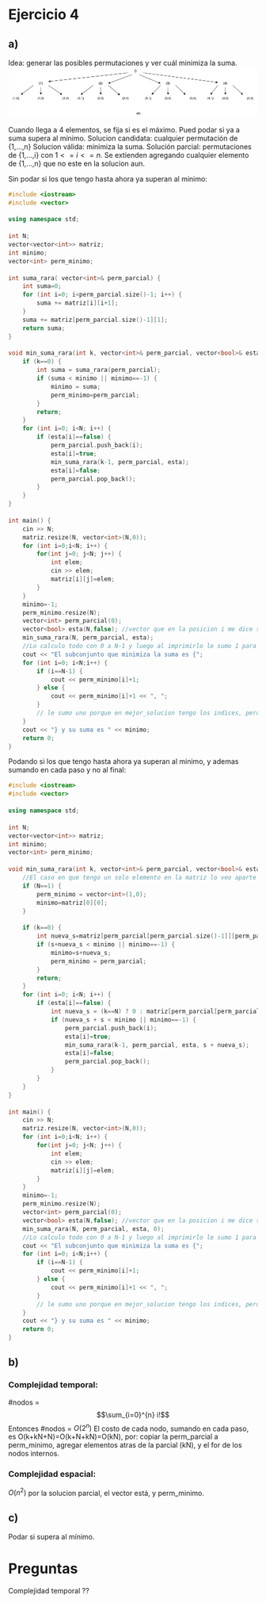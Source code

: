 # Ejercicio 4 
## a) 
Idea: generar las posibles permutaciones y ver cuál minimiza la suma. 
![4a](/Practica%201/images/backtracking_4a.png)

Cuando llega a 4 elementos, se fija si es el máximo. Pued podar si ya a suma supera al mínimo. 
Solucion candidata: cualquier permutación de {1,...,n} 
Solucion válida: minimiza la suma. 
Solución parcial: permutaciones de {1,...,i} con $1<=i<=n$. Se extienden agregando cualquier elemento de {1,...,n} que no este en la solucion aun. 

Sin podar si los que tengo hasta ahora ya superan al minimo:
```cpp
#include <iostream>
#include <vector>

using namespace std;

int N;
vector<vector<int>> matriz;
int minimo;
vector<int> perm_minimo;

int suma_rara( vector<int>& perm_parcial) {
    int suma=0;
    for (int i=0; i<perm_parcial.size()-1; i++) {
        suma += matriz[i][i+1];
    }
    suma += matriz[perm_parcial.size()-1][1];
    return suma;
}

void min_suma_rara(int k, vector<int>& perm_parcial, vector<bool>& esta) {
    if (k==0) {
        int suma = suma_rara(perm_parcial);
        if (suma < minimo || minimo==-1) {
            minimo = suma;
            perm_minimo=perm_parcial;
        }
        return;
    }
    for (int i=0; i<N; i++) {
        if (esta[i]==false) {
            perm_parcial.push_back(i);
            esta[i]=true;
            min_suma_rara(k-1, perm_parcial, esta);
            esta[i]=false;
            perm_parcial.pop_back();
        }
    }
}

int main() {
    cin >> N;
    matriz.resize(N, vector<int>(N,0));
    for (int i=0;i<N; i++) {
        for(int j=0; j<N; j++) {
            int elem;
            cin >> elem;
            matriz[i][j]=elem;
        }
    }
    minimo=-1;
    perm_minimo.resize(N);
    vector<int> perm_parcial(0);
    vector<bool> esta(N,false); //vector que en la posicion i me dice si el elemento i ya lo puse en la permutacion o no
    min_suma_rara(N, perm_parcial, esta);
    //Lo calculo todo con 0 a N-1 y luego al imprimirlo le sumo 1 para facilitar las cosas.
    cout << "El subconjunto que minimiza la suma es {";
    for (int i=0; i<N;i++) {
        if (i==N-1) {
            cout << perm_minimo[i]+1;
        } else {
            cout << perm_minimo[i]+1 << ", ";
        }
        // le sumo uno porque en mejor_solucion tengo los indices, pero como I empieza a sumar en 1 hay q arreglar eso
    }
    cout << "} y su suma es " << minimo;
    return 0;
}
```
Podando si los que tengo hasta ahora ya superan al minimo, y ademas sumando en cada paso y no al final:
```cpp
#include <iostream>
#include <vector>

using namespace std;

int N;
vector<vector<int>> matriz;
int minimo;
vector<int> perm_minimo;

void min_suma_rara(int k, vector<int>& perm_parcial, vector<bool>& esta, int s) {
    //El caso en que tengo un solo elemento en la matriz lo veo aparte
    if (N==1) {
        perm_minimo = vector<int>(1,0);
        minimo=matriz[0][0];
    }

    if (k==0) {
        int nueva_s=matriz[perm_parcial[perm_parcial.size()-1]][perm_parcial[0]];
        if (s+nueva_s < minimo || minimo==-1) {
            minimo=s+nueva_s;
            perm_minimo = perm_parcial;
        }
        return;
    }
    for (int i=0; i<N; i++) {
        if (esta[i]==false) {
            int nueva_s = (k==N) ? 0 : matriz[perm_parcial[perm_parcial.size()-1]][i];
            if (nueva_s + s < minimo || minimo==-1) {
                perm_parcial.push_back(i);
                esta[i]=true;
                min_suma_rara(k-1, perm_parcial, esta, s + nueva_s);
                esta[i]=false;
                perm_parcial.pop_back();
            }
        }
    }
}

int main() {
    cin >> N;
    matriz.resize(N, vector<int>(N,0));
    for (int i=0;i<N; i++) {
        for(int j=0; j<N; j++) {
            int elem;
            cin >> elem;
            matriz[i][j]=elem;
        }
    }
    minimo=-1;
    perm_minimo.resize(N);
    vector<int> perm_parcial(0);
    vector<bool> esta(N,false); //vector que en la posicion i me dice si el elemento i ya lo puse en la permutacion o no
    min_suma_rara(N, perm_parcial, esta, 0);
    //Lo calculo todo con 0 a N-1 y luego al imprimirlo le sumo 1 para facilitar las cosas.
    cout << "El subconjunto que minimiza la suma es {";
    for (int i=0; i<N;i++) {
        if (i==N-1) {
            cout << perm_minimo[i]+1;
        } else {
            cout << perm_minimo[i]+1 << ", ";
        }
        // le sumo uno porque en mejor_solucion tengo los indices, pero como I empieza a sumar en 1 hay q arreglar eso
    }
    cout << "} y su suma es " << minimo;
    return 0;
}
```
## b) 
### Complejidad temporal: 
#nodos = $$\sum_{i=0}^{n} i!$$
Entonces #nodos = $O(2^n)$ 
El costo de cada nodo, sumando en cada paso, es O(k+kN+N)=O(k+N+kN)=O(kN), por: copiar la perm_parcial a perm_minimo, agregar elementos atras de la parcial (kN), y el for de los nodos internos. 

### Complejidad espacial: 
$O(n^2)$ por la solucion parcial, el vector está, y perm_minimo. 

## c) 
Podar si supera al mínimo. 

# Preguntas
Complejidad temporal ?? 
